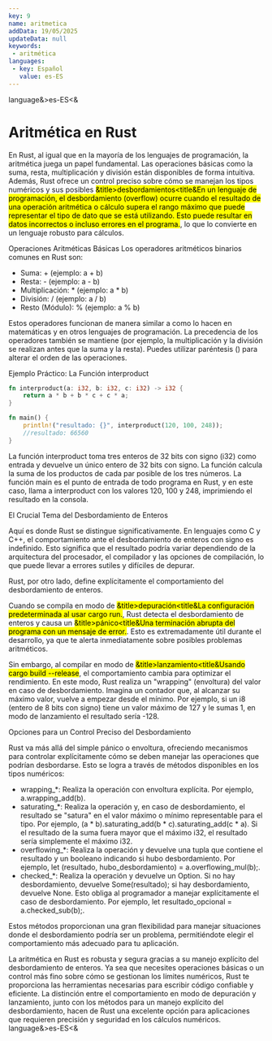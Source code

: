 ```yaml
---
key: 9
name: aritmetica
addData: 19/05/2025
updateData: null
keywords: 
 - aritmética
languages:
 - key: Español
   value: es-ES
---
```

language&>es-ES<&
# Aritmética en Rust

En Rust, al igual que en la mayoría de los lenguajes de programación, la aritmética juega un papel fundamental. Las operaciones básicas como la suma, resta, multiplicación y división están disponibles de forma intuitiva. Además, Rust ofrece un control preciso sobre cómo se manejan los tipos numéricos y sus posibles <mark>&title>desbordamientos<title&En un lenguaje de programación, el desbordamiento (overflow) ocurre cuando el resultado de una operación aritmética o cálculo supera el rango máximo que puede representar el tipo de dato que se está utilizando. Esto puede resultar en datos incorrectos o incluso errores en el programa.</mark>, lo que lo convierte en un lenguaje robusto para cálculos.

Operaciones Aritméticas Básicas
Los operadores aritméticos binarios comunes en Rust son:
 * Suma: + (ejemplo: a + b)
 * Resta: - (ejemplo: a - b)
 * Multiplicación: * (ejemplo: a * b)
 * División: / (ejemplo: a / b)
 * Resto (Módulo): % (ejemplo: a % b)

Estos operadores funcionan de manera similar a como lo hacen en matemáticas y en otros lenguajes de programación. La precedencia de los operadores también se mantiene (por ejemplo, la multiplicación y la división se realizan antes que la suma y la resta). Puedes utilizar paréntesis () para alterar el orden de las operaciones.

Ejemplo Práctico: La Función interproduct

```rust
fn interproduct(a: i32, b: i32, c: i32) -> i32 {
    return a * b + b * c + c * a;
}

fn main() {
    println!("resultado: {}", interproduct(120, 100, 248));
    //resultado: 66560
}
```

La función interproduct toma tres enteros de 32 bits con signo (i32) como entrada y devuelve un único entero de 32 bits con signo. La función calcula la suma de los productos de cada par posible de los tres números. La función main es el punto de entrada de todo programa en Rust, y en este caso, llama a interproduct con los valores 120, 100 y 248, imprimiendo el resultado en la consola.

El Crucial Tema del Desbordamiento de Enteros

Aquí es donde Rust se distingue significativamente. En lenguajes como C y C++, el comportamiento ante el desbordamiento de enteros con signo es indefinido. Esto significa que el resultado podría variar dependiendo de la arquitectura del procesador, el compilador y las opciones de compilación, lo que puede llevar a errores sutiles y difíciles de depurar.

Rust, por otro lado, define explícitamente el comportamiento del desbordamiento de enteros.

Cuando se compila en modo de <mark>&title>depuración<title&La configuración predeterminada al usar cargo run.</mark>, Rust detecta el desbordamiento de enteros y causa un <mark>&title>pánico<title&Una terminación abrupta del programa con un mensaje de error.</mark>. Esto es extremadamente útil durante el desarrollo, ya que te alerta inmediatamente sobre posibles problemas aritméticos.

Sin embargo, al compilar en modo de <mark>&title>lanzamiento<title&Usando cargo build --release</mark>, el comportamiento cambia para optimizar el rendimiento. En este modo, Rust realiza un "wrapping" (envoltura) del valor en caso de desbordamiento. Imagina un contador que, al alcanzar su máximo valor, vuelve a empezar desde el mínimo. Por ejemplo, si un i8 (entero de 8 bits con signo) tiene un valor máximo de 127 y le sumas 1, en modo de lanzamiento el resultado sería -128.

Opciones para un Control Preciso del Desbordamiento

Rust va más allá del simple pánico o envoltura, ofreciendo mecanismos para controlar explícitamente cómo se deben manejar las operaciones que podrían desbordarse. Esto se logra a través de métodos disponibles en los tipos numéricos:
 * wrapping_*: Realiza la operación con envoltura explícita. Por ejemplo, a.wrapping_add(b).
 * saturating_*: Realiza la operación y, en caso de desbordamiento, el resultado se "satura" en el valor máximo o mínimo representable para el tipo. Por ejemplo, (a * b).saturating_add(b * c).saturating_add(c * a). Si el resultado de la suma fuera mayor que el máximo i32, el resultado sería simplemente el máximo i32.
 * overflowing_*: Realiza la operación y devuelve una tupla que contiene el resultado y un booleano indicando si hubo desbordamiento. Por ejemplo, let (resultado, hubo_desbordamiento) = a.overflowing_mul(b);.
 * checked_*: Realiza la operación y devuelve un Option. Si no hay desbordamiento, devuelve Some(resultado); si hay desbordamiento, devuelve None. Esto obliga al programador a manejar explícitamente el caso de desbordamiento. Por ejemplo, let resultado_opcional = a.checked_sub(b);.

Estos métodos proporcionan una gran flexibilidad para manejar situaciones donde el desbordamiento podría ser un problema, permitiéndote elegir el comportamiento más adecuado para tu aplicación.

La aritmética en Rust es robusta y segura gracias a su manejo explícito del desbordamiento de enteros. Ya sea que necesites operaciones básicas o un control más fino sobre cómo se gestionan los límites numéricos, Rust te proporciona las herramientas necesarias para escribir código confiable y eficiente. La distinción entre el comportamiento en modo de depuración y lanzamiento, junto con los métodos para un manejo explícito del desbordamiento, hacen de Rust una excelente opción para aplicaciones que requieren precisión y seguridad en los cálculos numéricos.
language&>es-ES<&